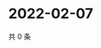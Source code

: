 # 2022-02-07

共 0 条

<!-- BEGIN WEIBO -->
<!-- 最后更新时间 Mon Feb 07 2022 01:09:08 GMT+0800 (China Standard Time) -->

<!-- END WEIBO -->
